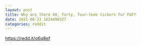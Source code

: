 ```yaml
--- 
layout: post 
title: Why are there 40, forty, four-teee tickers for F&F? 
date: 2021-06-23 1624496527 
categories: reddit 
--- 
```

https://redd.it/o6q8ef